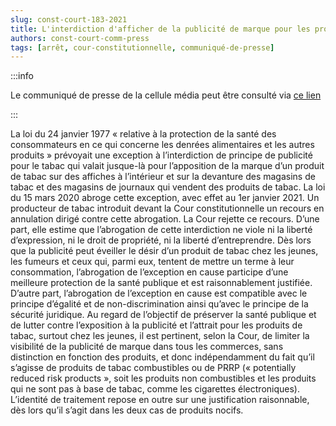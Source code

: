 ```yaml
---   
slug: const-court-183-2021
title: L'interdiction d'afficher de la publicité de marque pour les produits de tabac à l'intérieur et sur la devanture des magasins de tabac et de journaux n'est pas inconstitutionnelle
authors: const-court-comm-press
tags: [arrêt, cour-constitutionnelle, communiqué-de-presse]
---
```


:::info

Le communiqué de presse de la cellule média peut être consulté via [ce lien](https://www.const-court.be/public/f/2021/2021-183f-info.pdf) 

:::

La loi du 24 janvier 1977 « relative à la protection de la santé des consommateurs en ce qui concerne les denrées alimentaires et les autres produits » prévoyait une exception à l’interdiction de principe de publicité pour le tabac qui valait jusque-là pour l’apposition de la marque d’un produit de tabac sur des affiches à l’intérieur et sur la devanture des magasins de tabac et des magasins de journaux qui vendent des produits de tabac. La loi du 15 mars 2020 abroge cette exception, avec effet au 1er janvier 2021. Un producteur de tabac introduit devant la Cour constitutionnelle un recours en annulation dirigé contre cette abrogation. La Cour rejette ce recours. D’une part, elle estime que l’abrogation de cette interdiction ne viole ni la liberté d’expression, ni le droit de propriété, ni la liberté d’entreprendre. Dès lors que la publicité peut éveiller le désir d’un produit de tabac chez les jeunes, les fumeurs et ceux qui, parmi eux, tentent de mettre un terme à leur consommation, l’abrogation de l’exception en cause participe d’une meilleure protection de la santé publique et est raisonnablement justifiée. D’autre part, l’abrogation de l’exception en cause est compatible avec le principe d’égalité et de non-discrimination ainsi qu’avec le principe de la sécurité juridique. Au regard de l’objectif de préserver la santé publique et de lutter contre l’exposition à la publicité et l’attrait pour les produits de tabac, surtout chez les jeunes, il est pertinent, selon la Cour, de limiter la visibilité de la publicité de marque dans tous les commerces, sans distinction en fonction des produits, et donc indépendamment du fait qu’il s’agisse de produits de tabac combustibles ou de PRRP (« potentially reduced risk products », soit les produits non combustibles et les produits qui ne sont pas à base de tabac, comme les cigarettes électroniques). L’identité de traitement repose en outre sur une justification raisonnable, dès lors qu’il s’agit dans les deux cas de produits nocifs.

